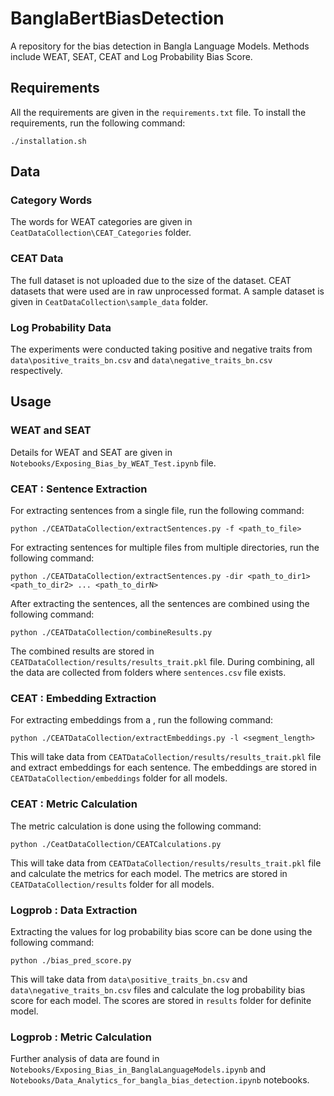 # BanglaBertBiasDetection
A repository for the bias detection in Bangla Language Models. Methods include WEAT, SEAT, CEAT and Log Probability Bias Score. 

## Requirements
All the requirements are given in the `requirements.txt` file. To install the requirements, run the following command:
```console
./installation.sh
```

## Data
### Category Words
The words for WEAT categories are given in `CeatDataCollection\CEAT_Categories` folder. 
### CEAT Data
The full dataset is not uploaded due to the size of the dataset. CEAT datasets that were used are in raw unprocessed format. A sample dataset is given in `CeatDataCollection\sample_data` folder. 
### Log Probability Data
The experiments were conducted taking positive and negative traits from `data\positive_traits_bn.csv` and `data\negative_traits_bn.csv` respectively. 

## Usage
### WEAT and SEAT 
Details for WEAT and SEAT are given in `Notebooks/Exposing_Bias_by_WEAT_Test.ipynb` file.
### CEAT : Sentence Extraction
For extracting sentences from a single file, run the following command:
```
python ./CEATDataCollection/extractSentences.py -f <path_to_file>
```
For extracting sentences for multiple files from multiple directories, run the following command:
```
python ./CEATDataCollection/extractSentences.py -dir <path_to_dir1> <path_to_dir2> ... <path_to_dirN>
```
After extracting the sentences, all the sentences are combined using the following command:
```
python ./CEATDataCollection/combineResults.py
```
The combined results are stored in `CEATDataCollection/results/results_trait.pkl` file. During combining, all the data are collected from folders where `sentences.csv` file exists.
### CEAT : Embedding Extraction
For extracting embeddings from a , run the following command:
```
python ./CEATDataCollection/extractEmbeddings.py -l <segment_length>
```
This will take data from `CEATDataCollection/results/results_trait.pkl` file and extract embeddings for each sentence. The embeddings are stored in `CEATDataCollection/embeddings` folder for all models.
### CEAT : Metric Calculation
The metric calculation is done using the following command:
```
python ./CeatDataCollection/CEATCalculations.py
```
This will take data from `CEATDataCollection/results/results_trait.pkl` file and calculate the metrics for each model. The metrics are stored in `CEATDataCollection/results` folder for all models.
### Logprob : Data Extraction
Extracting the values for log probability bias score can be done using the following command:
```
python ./bias_pred_score.py
```
This will take data from `data\positive_traits_bn.csv` and `data\negative_traits_bn.csv` files and calculate the log probability bias score for each model. The scores are stored in `results` folder for definite model.
### Logprob : Metric Calculation
Further analysis of data are found in `Notebooks/Exposing_Bias_in_BanglaLanguageModels.ipynb` and `Notebooks/Data_Analytics_for_bangla_bias_detection.ipynb` notebooks.

